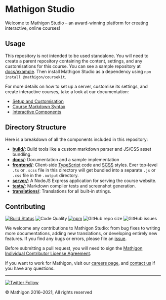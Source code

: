 # Mathigon Studio

Welcome to Mathigon Studio – an award-winning platform for creating interactive, online courses!

## Usage

This repository is not intended to be used standalone. You will need to create a parent repository
containing the content, settings, and any customisations for this course. You can see a sample
repository at [docs/example](docs/example). Then install Mathigon Studio as a dependency using
`npm install @mathigon/coursekit`.

For more details on how to set up a server, customise its settings, and create interactive
courses, take a look at our documentation:

* [Setup and Customisation](docs/setup.md)
* [Course Markdown Syntax](docs/markdown.md)
* [Interactive Components](docs/interactives.md)

## Directory Structure

Here is a breakdown of all the components included in this repository:

* [__build/__](build): Build tools like a custom markdown parser and JS/CSS asset bundling.
* [__docs/__](docs): Documentation and a sample implementation
* [__frontend/__](frontend): Client-side [TypeScript](https://www.typescriptlang.org/) code and
  [SCSS](https://sass-lang.com/) styles. Ever top-level `.ts` or `.scss` file in this directory will
  get bundled into a separate `.js` or `.css` file in the `.output` directory.
* [__server/__](server): A NodeJS Express application for serving the course website.
* [__tests/__](tests): Markdown compiler tests and screenshot generation.
* [__translations/__](translations): Translations for all built-in strings.

## Contributing

[![Build Status](https://github.com/mathigon/studio/workflows/CI%20Tests/badge.svg)](https://github.com/mathigon/studio/actions?query=workflow%3A%22CI+Tests%22)
![Code Quality](https://github.com/mathigon/studio/workflows/Code%20Quality/badge.svg)
[![npm](https://img.shields.io/npm/v/@mathigon/studio)](https://www.npmjs.com/package/@mathigon/studio)
![GitHub repo size](https://img.shields.io/github/repo-size/mathigon/studio)
![GitHub issues](https://img.shields.io/github/issues-raw/mathigon/studio)

We welcome any contributions to Mathigon Studio: from bug fixes to writing more documentations,
adding new translations, or developing entirely new features. If you find any bugs or errors,
please file an [issue](https://github.com/mathigon/studio/issues).

Before submitting a pull request, you will need to sign the [Mathigon Individual Contributor License
Agreement](https://gist.github.com/plegner/5ad5b7be2948a4ad073c50b15ac01d39).

If you want to work for Mathigon, visit our [careers page](https://mathigon.org/careers), and
[contact us](mailto:dev@mathigon.org) if you have any questions.

---

[![Twitter Follow](https://img.shields.io/twitter/follow/MathigonOrg?style=social)](https://twitter.com/intent/follow?screen_name=MathigonOrg)

© Mathigon 2016–2021, All rights reserved
